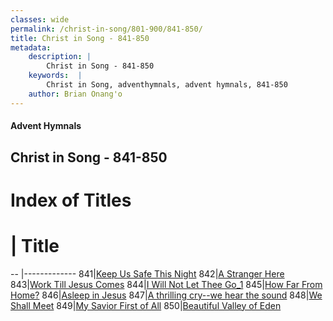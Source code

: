 ```yaml
---
classes: wide
permalink: /christ-in-song/801-900/841-850/
title: Christ in Song - 841-850
metadata:
    description: |
        Christ in Song - 841-850
    keywords:  |
        Christ in Song, adventhymnals, advent hymnals, 841-850
    author: Brian Onang'o
---
```


#### Advent Hymnals
## Christ in Song - 841-850

# Index of Titles
# | Title                        
-- |-------------
841|[Keep Us Safe This Night](/christ-in-song/801-900/841-850/Keep-Us-Safe-This-Night)
842|[A Stranger Here](/christ-in-song/801-900/841-850/A-Stranger-Here)
843|[Work Till Jesus Comes](/christ-in-song/801-900/841-850/Work-Till-Jesus-Comes)
844|[I Will Not Let Thee Go_1](/christ-in-song/801-900/841-850/I-Will-Not-Let-Thee-Go_1)
845|[How Far From Home?](/christ-in-song/801-900/841-850/How-Far-From-Home)
846|[Asleep in Jesus](/christ-in-song/801-900/841-850/Asleep-in-Jesus)
847|[A thrilling cry--we hear the sound](/christ-in-song/801-900/841-850/A-thrilling-cry--we-hear-the-sound)
848|[We Shall Meet](/christ-in-song/801-900/841-850/We-Shall-Meet)
849|[My Savior First of All](/christ-in-song/801-900/841-850/My-Savior-First-of-All)
850|[Beautiful Valley of Eden](/christ-in-song/801-900/841-850/Beautiful-Valley-of-Eden)